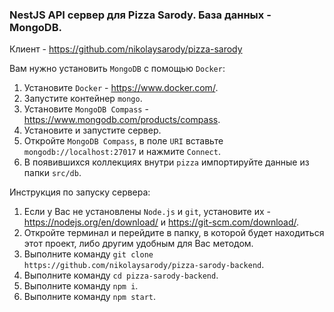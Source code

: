### NestJS API сервер для Pizza Sarody. База данных - MongoDB.

Клиент - <https://github.com/nikolaysarody/pizza-sarody>

Вам нужно установить `MongoDB` с помощью `Docker`:
1) Установите `Docker` - <https://www.docker.com/>.
2) Запустите контейнер `mongo`.
3) Установите `MongoDB Compass` - <https://www.mongodb.com/products/compass>.
4) Установите и запустите сервер.
5) Откройте `MongoDB Compass`, в поле `URI` вставьте `mongodb://localhost:27017` и нажмите `Connect`.
6) В появившихся коллекциях внутри `pizza` импортируйте данные из папки `src/db`.

Инструкция по запуску сервера:
1) Если у Вас не установлены `Node.js` и `git`, установите их - <https://nodejs.org/en/download/> и <https://git-scm.com/download/>.
2) Откройте терминал и перейдите в папку, в которой будет находиться этот проект, либо другим удобным для Вас методом.
3) Выполните команду `git clone https://github.com/nikolaysarody/pizza-sarody-backend`.
4) Выполните команду `cd pizza-sarody-backend`.
5) Выполните команду `npm i`.
6) Выполните команду `npm start`.